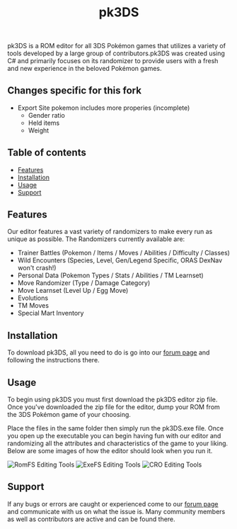 <h1 align="center">pk3DS </h1>

<br />

pk3DS is a ROM editor for all 3DS Pokémon games that utilizes a variety of tools developed by a large group of contributors.pk3DS was created 
using C# and primarily focuses on its randomizer to provide users with a fresh and new experience in the beloved Pokémon games. 

## Changes specific for this fork
- Export Site pokemon includes more properies (incomplete)
  - Gender ratio
  - Held items
  - Weight

## Table of contents

- [Features](#features)
- [Installation](#installation)
- [Usage](#usage)
- [Support](#support)

## Features

Our editor features a vast variety of randomizers to make every run as unique as possible. The Randomizers currently available are:

- Trainer Battles (Pokemon / Items / Moves / Abilities / Difficulty / Classes)
- Wild Encounters (Species, Level, Gen/Legend Specific, ORAS DexNav won't crash!)
- Personal Data (Pokemon Types / Stats / Abilities / TM Learnset)
- Move Randomizer (Type / Damage Category)
- Move Learnset (Level Up / Egg Move)
- Evolutions
- TM Moves
- Special Mart Inventory

## Installation

To download pk3DS, all you need to do is go into our [forum page](https://projectpokemon.org/home/forums/topic/34377-pk3ds-pok%C3%A9mon-3ds-rom-editor-and-randomizer/) and following the instructions there.

## Usage

To begin using pk3DS you must first download the pk3DS editor zip file. Once you've downloaded the zip file for the editor, dump your ROM from the 3DS Pokémon game of your choosing.

Place the files in the same folder then simply run the pk3DS.exe file.
Once you open up the executable you can begin having fun with our editor and randomizing all the attributes and characteristics of the game to your liking.
Below are some images of how the editor should look when you run it.

![RomFS Editing Tools](https://i.imgur.com/IDVCMfx.png)
![ExeFS Editing Tools](https://i.imgur.com/Ied0sVV.png)
![CRO Editing Tools](https://i.imgur.com/lUSGbw5.png)

## Support

If any bugs or errors are caught or experienced come to our [forum page](https://projectpokemon.org/home/forums/topic/34377-pk3ds-pok%C3%A9mon-3ds-rom-editor-and-randomizer/) and communicate with us on what the issue is.
Many community members as well as contributors are active and can be found there. 
